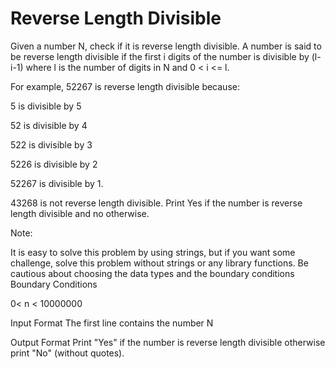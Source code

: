 Reverse Length Divisible
========================
Given a number N,  check if it is reverse length divisible. A number is said to be reverse length divisible if the first i digits of the number is divisible by (l-i-1) where l is the number of digits in N and 0 < i <= l. 

For example, 52267 is reverse length divisible because:

5 is divisible by 5

52 is divisible by 4

522 is divisible by 3

5226 is divisible by 2

52267 is divisible by 1.

43268 is not reverse length divisible. Print Yes if the number is reverse length divisible and no otherwise.

Note:

It is easy to solve this problem by using strings, but if you want some challenge, solve this problem without strings or any library functions.
Be cautious about choosing the data types and the boundary conditions
Boundary Conditions

0< n < 10000000

Input Format
The first line contains the number N

Output Format
Print "Yes" if the number is reverse length divisible otherwise print "No" (without quotes).

 